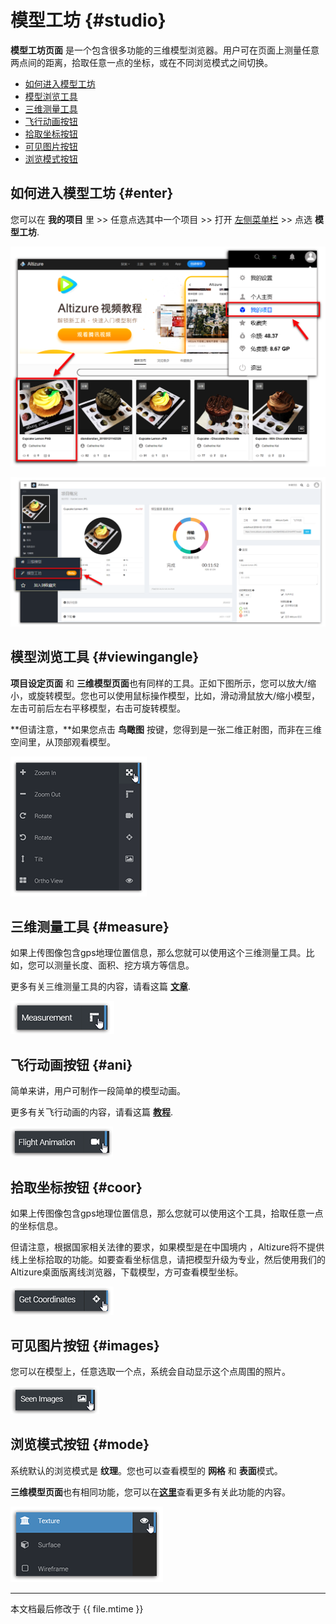 # 模型工坊 {#studio}

**模型工坊页面** 是一个包含很多功能的三维模型浏览器。用户可在页面上测量任意两点间的距离，拾取任意一点的坐标，或在不同浏览模式之间切换。

* [如何进入模型工坊](#enter)
* [模型浏览工具](#viewingangle)
* [三维测量工具](#measure)
* [飞行动画按钮](#ani)
* [拾取坐标按钮](#coor)
* [可见图片按钮](#images)
* [浏览模式按钮](#mode)

## 如何进入模型工坊 {#enter}

您可以在 **我的项目** 里 >> 任意点选其中一个项目 >> 打开 [左侧菜单栏](left-sidebar.md) >> 点选 **模型工坊**.

![](../assets/overview-chn-enter.png)

![](../assets/studio-chn-enter-1.png)

## 模型浏览工具 {#viewingangle}

**项目设定页面** 和 **三维模型页面**也有同样的工具。正如下图所示，您可以放大/缩小，或旋转模型。您也可以使用鼠标操作模型，比如，滑动滑鼠放大/缩小模型，左击可前后左右平移模型，右击可旋转模型。

**但请注意，**如果您点击 **鸟瞰图** 按键，您得到是一张二维正射图，而非在三维空间里，从顶部观看模型。

![](../assets/studio-view-icon.png)

## 三维测量工具 {#measure}

如果上传图像包含gps地理位置信息，那么您就可以使用这个三维测量工具。比如，您可以测量长度、面积、挖方填方等信息。

更多有关三维测量工具的内容，请看这篇 [**文章**](3d-measurements.md).

![](../assets/studio-measure-icon.png)

## 飞行动画按钮 {#ani}

简单来讲，用户可制作一段简单的模型动画。 

更多有关飞行动画的内容，请看这篇 [**教程**](flight-animation.md).

![](../assets/studio-flight-icon.png)

## 拾取坐标按钮 {#coor}

如果上传图像包含gps地理位置信息，那么您就可以使用这个工具，拾取任意一点的坐标信息。

但请注意，根据国家相关法律的要求，如果模型是在中国境内 ，Altizure将不提供线上坐标拾取的功能。如要查看坐标信息，请把模型升级为专业，然后使用我们的Altizure桌面版离线浏览器，下载模型，方可查看模型坐标。

![](../assets/studio-coor-icon.png)

## 可见图片按钮 {#images}

您可以在模型上，任意选取一个点，系统会自动显示这个点周围的照片。

![](../assets/studio-image-icon.png)

## 浏览模式按钮 {#mode}

系统默认的浏览模式是 **纹理**。您也可以查看模型的 **网格** 和 **表面**模式。

**三维模型页面**也有相同功能，您可以在[**这里**](model-page.md#mode)查看更多有关此功能的内容。

![](../assets/studio-mode-icon.png)



--- 

本文档最后修改于 {{ file.mtime }}

